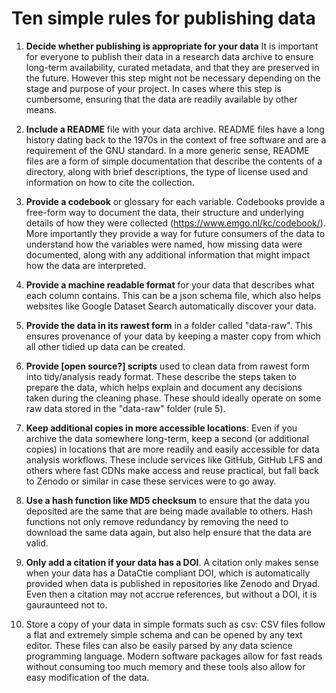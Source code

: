 
# Ten simple rules for publishing data

1. **Decide whether publishing is appropriate for your data** It is important for everyone to publish their data in a research data archive to ensure long-term availability, curated metadata, and that they are preserved in the future. However this step might not be necessary depending on the stage and purpose of your project. In cases where this step is cumbersome, ensuring that the data are readily available by other means.
2. **Include a README** file with your data archive. README files have a long history dating back to the 1970s in the context of free software and are a requirement of the GNU standard. In a more generic sense, README files are a form of simple documentation that describe the contents of a directory, along with brief descriptions, the type of license used and information on how to cite the collection.
3. **Provide a codebook** or glossary for each variable. Codebooks provide a free-form way to document the data, their structure and underlying details of how they were collected (https://www.emgo.nl/kc/codebook/). More importantly they provide a way for future consumers of the data to understand how the variables were named, how missing data were documented, along with any additional information that might impact how the data are interpreted.

4. **Provide a machine readable format** for your data that describes what each column contains. This can be a json schema file, which also helps websites like Google Dataset Search automatically discover your data.
5. **Provide the data in its rawest form** in a folder called "data-raw". This 
 ensures provenance of your data by keeping a master copy from which all
other tidied up data can be created.
6. **Provide [open source?] scripts** used to clean data from rawest form into tidy/analysis ready format. These describe the steps taken to prepare the data,
which helps explain and document any decisions taken during the cleaning phase.
These should ideally operate on some raw data stored in the "data-raw" folder (rule 5).
7. **Keep additional copies in more accessible locations**: Even if you archive the data somewhere long-term, keep a second (or additional copies) in locations that are more readily and easily accessible for data analysis workflows. These include services like GitHub, GitHub LFS and others where fast CDNs make access and reuse practical, but fall back to Zenodo or similar in case these services were to go away.
8. **Use a hash function like MD5 checksum** to ensure that the data you deposited are the same that are being made available to others. Hash functions not only remove redundancy by removing the need to download the same data again, but also help ensure that the data are valid.
9. **Only add a citation if your data has a DOI**. A citation only makes sense when your data has a DataCtie compliant DOI, which is automatically provided when data is published in repositories like Zenodo and Dryad. Even then a citation may not accrue references, but without a DOI, it is gauraunteed not to.
10. Store a copy of your data in simple formats such as csv: CSV files follow a flat and extremely simple schema and can be opened by any text editor. These files can also be easily parsed by any data science programming language. Modern software packages allow for fast reads without consuming too much memory and these tools also allow for easy modification of the data.
